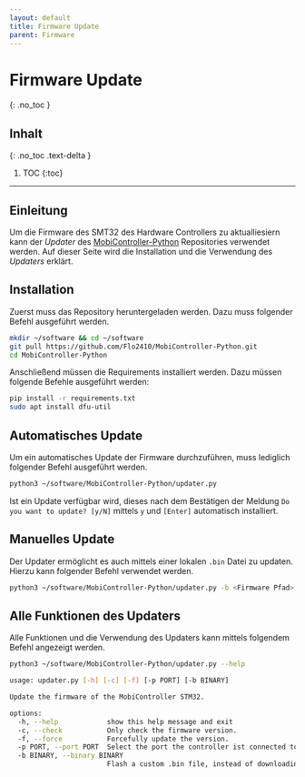 ```yaml
---
layout: default
title: Firmware Update
parent: Firmware
---
```


# Firmware Update
{: .no_toc }

## Inhalt
{: .no_toc .text-delta }

1. TOC
{:toc}

---

## Einleitung

Um die Firmware des SMT32 des Hardware Controllers zu aktualliesiern kann der *Updater* des [MobiController-Python](https://github.com/Flo2410/MobiController-Python) Repositories verwendet werden.
Auf dieser Seite wird die Installation und die Verwendung des *Updaters* erklärt.

## Installation

Zuerst muss das Repository heruntergeladen werden. Dazu muss folgender Befehl ausgeführt werden.

```bash
mkdir ~/software && cd ~/software
git pull https://github.com/Flo2410/MobiController-Python.git
cd MobiController-Python
```

Anschließend müssen die Requirements installiert werden.
Dazu müssen folgende Befehle ausgeführt werden:

```bash
pip install -r requirements.txt
sudo apt install dfu-util
```

## Automatisches Update

Um ein automatisches Update der Firmware durchzuführen, muss lediglich folgender Befehl ausgeführt werden.

```bash
python3 ~/software/MobiController-Python/updater.py
```

Ist ein Update verfügbar wird, dieses nach dem Bestätigen der Meldung `Do you want to update? [y/N]` mittels `y` und `[Enter]` automatisch installiert.

## Manuelles Update

Der Updater ermöglicht es auch mittels einer lokalen `.bin` Datei zu updaten. Hierzu kann folgender Befehl verwendet werden.

```bash
python3 ~/software/MobiController-Python/updater.py -b <Firmware Pfad>
```

## Alle Funktionen des Updaters

Alle Funktionen und die Verwendung des Updaters kann mittels folgendem Befehl angezeigt werden.

```bash
python3 ~/software/MobiController-Python/updater.py --help
```

```bash
usage: updater.py [-h] [-c] [-f] [-p PORT] [-b BINARY]

Update the firmware of the MobiController STM32.

options:
  -h, --help            show this help message and exit
  -c, --check           Only check the firmware version.
  -f, --force           Forcefully update the version.
  -p PORT, --port PORT  Select the port the controller ist connected to. Default: /dev/ttyACM0
  -b BINARY, --binary BINARY
                        Flash a custom .bin file, instead of downloading it from GitHub.
```
